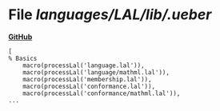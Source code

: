 # File _languages/LAL/lib/.ueber_
**[GitHub](https://github.com/softlang/yas/blob/master/languages/LAL/lib/.ueber)**
```
[
% Basics
    macro(processLal('language.lal')),
    macro(processLal('language/mathml.lal')),
    macro(processLal('membership.lal')),
    macro(processLal('conformance.lal')),    
    macro(processLal('conformance/mathml.lal')),    
...
```
